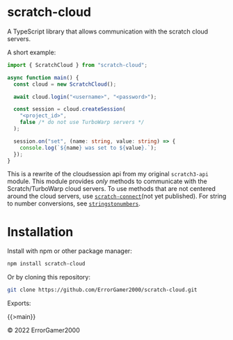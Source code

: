 # scratch-cloud

A TypeScript library that allows communication with the scratch cloud servers.

A short example:

```ts
import { ScratchCloud } from "scratch-cloud";

async function main() {
  const cloud = new ScratchCloud();

  await cloud.login("<username>", "<password>");

  const session = cloud.createSession(
    "<project_id>",
    false /* do not use TurboWarp servers */
  );

  session.on("set", (name: string, value: string) => {
    console.log(`${name} was set to ${value}.`);
  });
}
```

This is a rewrite of the cloudsession api from my original `scratch3-api` module.
This module provides _only_ methods to communicate with the Scratch/TurboWarp
cloud servers. To use methods that are not centered around the cloud servers,
use [`scratch-connect`](https://www.npmjs.com/package/scratch-connect)(not yet published). For string to number conversions, see
[`stringstonumbers`](https://www.npmjs.com/package/stringstonumbers).

# Installation

Install with npm or other package manager:

```sh
npm install scratch-cloud
```

Or by cloning this repository:

```sh
git clone https://github.com/ErrorGamer2000/scratch-cloud.git
```

Exports:

{{>main}}

&copy; 2022 ErrorGamer2000
